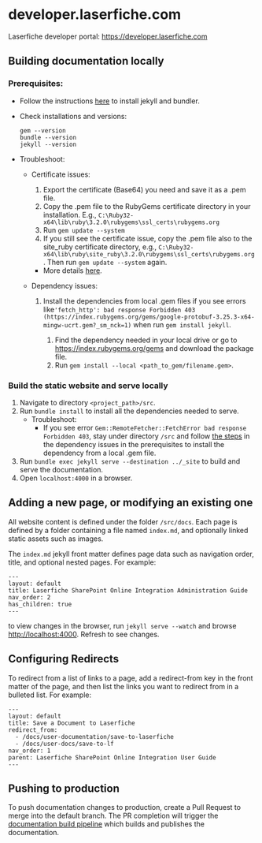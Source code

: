 # developer.laserfiche.com
Laserfiche developer portal:  https://developer.laserfiche.com

## Building documentation locally
### Prerequisites:
- Follow the instructions [here](https://jekyllrb.com/docs/) to install jekyll and bundler. 
- Check installations and versions:
  ```
  gem --version
  bundle --version
  jekyll --version
  ```

- Troubleshoot:
  - Certificate issues: 
    1. Export the certificate (Base64) you need and save it as a .pem file. 
    1. Copy the .pem file to the RubyGems certificate directory in your installation. E.g., `C:\Ruby32-x64\lib\ruby\3.2.0\rubygems\ssl_certs\rubygems.org`
    1. Run `gem update --system`
    1. If you still see the certificate issue, copy the .pem file also to the site_ruby certificate directory, e.g., `C:\Ruby32-x64\lib\ruby\site_ruby\3.2.0\rubygems\ssl_certs\rubygems.org`. Then run `gem update --system` again.
    - More details [here](https://bundler.io/guides/rubygems_tls_ssl_troubleshooting_guide.html#updating-ca-certificates).
  
  - Dependency issues:
    1.  <tag id="fetch_error">Install the dependencies from local .gem files if you see errors like`'fetch_http': bad response Forbidden 403 (https://index.rubygems.org/gems/google-protobuf-3.25.3-x64-mingw-ucrt.gem?_sm_nck=1)` when run `gem install jekyll`.
        1. Find the dependency needed in your local drive or go to https://index.rubygems.org/gems and download the package file.
        1. Run `gem install --local <path_to_gem/filename.gem>`.
### Build the static website and serve locally
1. Navigate to directory `<project_path>/src`.
1. Run `bundle install` to install all the dependencies needed to serve.
    - Troubleshoot:
      - If you see error `Gem::RemoteFetcher::FetchError bad response Forbidden 403`, stay under directory `/src` and follow [the steps](#fetch_error) in the dependency issues in the prerequisites to install the dependency from a local .gem file.
1. Run `bundle exec jekyll serve --destination ../_site` to build and serve the documentation.
1. Open `localhost:4000` in a browser.

## Adding a new page, or modifying an existing one
All website content is defined under the folder `/src/docs`. Each page is defined by a folder containing a file named `index.md`, and optionally linked static assets such as images. 

The `index.md` jekyll front matter defines page data such as navigation order, title, and optional nested pages. For example:
```
---
layout: default
title: Laserfiche SharePoint Online Integration Administration Guide
nav_order: 2
has_children: true
---
```

to view changes in the browser, run `jekyll serve --watch` and browse <http://localhost:4000>. Refresh to see changes.

## Configuring Redirects

To redirect from a list of links to a page, add a redirect-from key in the front matter of the page, and then list the links you want to redirect from in a bulleted list. For example:

  ```
  ---
  layout: default
  title: Save a Document to Laserfiche
  redirect_from:
    - /docs/user-documentation/save-to-laserfiche
    - /docs/user-docs/save-to-lf
  nav_order: 1
  parent: Laserfiche SharePoint Online Integration User Guide
  ---
  ```


## Pushing to production
To push documentation changes to production, create a Pull Request to merge into the default branch. The PR completion will trigger the [documentation build pipeline](./.github/workflows/build-documentation.yml) which builds and publishes the documentation.